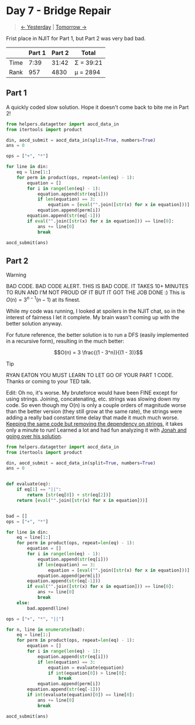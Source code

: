 # Day 7 - Bridge Repair

> [<- Yesterday](6.md) | [Tomorrow ->](8.md)

Frist place in NJIT for Part 1, but Part 2 was very bad bad.

|      | Part 1 | Part 2 | Total     |
|------|--------|--------|-----------|
| Time | 7:39   | 31:42  | Σ = 39:21 |
| Rank | 957    | 4830   | μ = 2894  |

## Part 1

A quickly coded slow solution. Hope it doesn't come back to bite me in Part 2!

```python
from helpers.datagetter import aocd_data_in
from itertools import product

din, aocd_submit = aocd_data_in(split=True, numbers=True)
ans = 0

ops = ["+", "*"]

for line in din:
    eq = line[1:]
    for perm in product(ops, repeat=len(eq) - 1):
        equation = []
        for i in range(len(eq) - 1):
            equation.append(str(eq[i]))
            if len(equation) == 3:
                equation = [eval("".join([str(x) for x in equation]))]
            equation.append(perm[i])
        equation.append(str(eq[-1]))
        if eval("".join([str(x) for x in equation])) == line[0]:
            ans += line[0]
            break

aocd_submit(ans)
```

## Part 2

> [!WARNING]
> BAD CODE. BAD CODE ALERT. THIS IS BAD CODE. IT TAKES 10+ MINUTES TO RUN AND I'M NOT PROUD OF IT BUT IT GOT THE JOB DONE :) This is $O(n) = 3^{n-1} (n-1)$ at its finest.

While my code was running, I looked at spoilers in the NJIT chat, so in the interest of fairness I let it complete. My brain wasn't coming up with the better solution anyway.

For future reference, the better solution is to run a DFS (easily implemented in a recursive form), resulting in the much better:

```math
O(n) = 3 \frac{(1 - 3^n)}{(1 - 3)}
```

> [!TIP]
> RYAN EATON YOU MUST LEARN TO LET GO OF YOUR PART 1 CODE. Thanks or coming to your TED talk.

Edit: Oh no, it's worse. My bruteforce would have been FINE except for using strings. Joining, concatenating, etc. strings was slowing down my code. So even though my O(n) is only a couple orders of magnitude worse than the better version (they still grow at the same rate), the strings were adding a really bad constant time delay that made it much much worse. [Keeping the same code but removing the dependency on strings](../code/day7c.py), it takes only a minute to run! Learned a lot and had fun analyzing it with [Jonah and going over his solution](https://github.com/engjonah/advent_of_code/tree/main/2024/day07/b.py).

```python
from helpers.datagetter import aocd_data_in
from itertools import product

din, aocd_submit = aocd_data_in(split=True, numbers=True)
ans = 0


def evaluate(eq):
    if eq[1] == "||":
        return [str(eq[0]) + str(eq[2])]
    return [eval("".join([str(x) for x in equation]))]


bad = []
ops = ["+", "*"]

for line in din:
    eq = line[1:]
    for perm in product(ops, repeat=len(eq) - 1):
        equation = []
        for i in range(len(eq) - 1):
            equation.append(str(eq[i]))
            if len(equation) == 3:
                equation = [eval("".join([str(x) for x in equation]))]
            equation.append(perm[i])
        equation.append(str(eq[-1]))
        if eval("".join([str(x) for x in equation])) == line[0]:
            ans += line[0]
            break
    else:
        bad.append(line)

ops = ["+", "*", "||"]

for n, line in enumerate(bad):
    eq = line[1:]
    for perm in product(ops, repeat=len(eq) - 1):
        equation = []
        for i in range(len(eq) - 1):
            equation.append(str(eq[i]))
            if len(equation) == 3:
                equation = evaluate(equation)
                if int(equation[0]) > line[0]:
                    break
            equation.append(perm[i])
        equation.append(str(eq[-1]))
        if int(evaluate(equation)[0]) == line[0]:
            ans += line[0]
            break

aocd_submit(ans)
```
